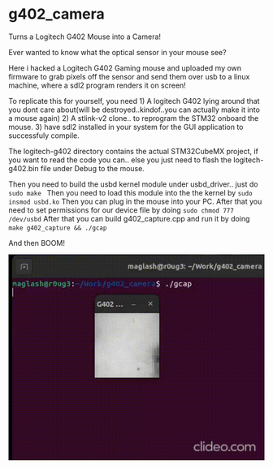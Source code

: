 # g402_camera
Turns a Logitech G402 Mouse into a Camera!

Ever wanted to know what the optical sensor in your mouse see?

Here i hacked a Logitech G402 Gaming mouse and uploaded my own firmware to grab pixels off the
sensor and send them over usb to a linux machine, where a sdl2 program renders it on screen!

To replicate this for yourself, you need
    1) A logitech G402 lying around that you dont care about(will be destroyed..kindof..you can actually make it into a mouse again)
    2) A stlink-v2 clone.. to reprogram the STM32 onboard the mouse.
    3) have sdl2 installed in your system for the GUI application to successfuly compile.

The logitech-g402 directory contains the actual STM32CubeMX project, if you want to read the code you can.. else you just need to flash the logitech-g402.bin file under Debug
to the mouse.

Then you need to build the usbd kernel module under usbd_driver.. just do ```sudo make ``` 
Then you need to load this module into the the kernel by ```sudo insmod usbd.ko```
Then you can plug in the mouse into your PC.
After that you need to set permissions for our device file by doing ```sudo chmod 777 /dev/usbd```
After that you can build g402_capture.cpp and run it by doing ```make g402_capture && ./gcap```

And then BOOM!

![Screen capture of app running](capture.gif)